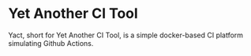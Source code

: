 # Yet Another CI Tool

Yact, short for Yet Another CI Tool, is a simple docker-based CI platform simulating Github Actions.


